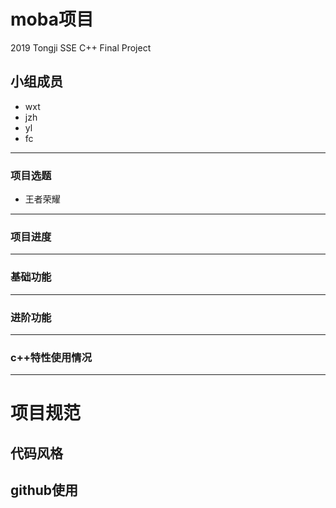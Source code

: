 # moba项目
2019 Tongji SSE C++ Final Project 
## 小组成员

- wxt
- jzh
- yl
- fc

-----------

### 项目选题

- 王者荣耀

-----------

### 项目进度


-----------

### 基础功能

-----------

### 进阶功能

-----------

### c++特性使用情况

-----------

# 项目规范

## 代码风格

## github使用


